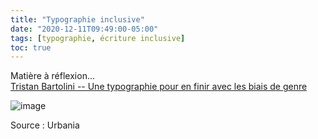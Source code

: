 ```yaml
---
title: "Typographie inclusive"
date: "2020-12-11T09:49:00-05:00"
tags: [typographie, écriture inclusive]
toc: true
---
```


Matière à réflexion...  
[Tristan Bartolini -- Une typographie pour en finir avec les biais de genre](https://urbania.ca/article/entrevue-tristan-bartolini-une-typographie-pour-en-finir-avec-les-biais-de-genre-2?fbclid=IwAR2XZMcjZG1BgSHhDwF0fFfqTXuvrm3DO5Lk6YKS483IupMU-tH3lYWnEw8)

![image](https://img.urbania.ca/media/2020/12/linclusive-1.jpg?fm=webp&q=75&fit=max&w=1400&h=1400)

Source : Urbania
